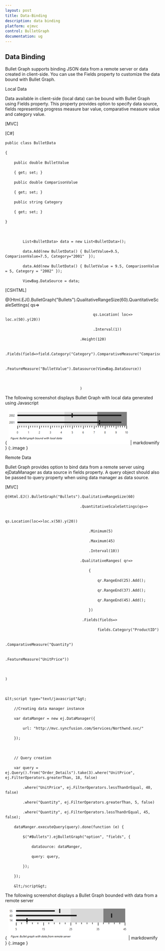 ```yaml
---
layout: post
title: Data-Binding
description: data binding
platform: ejmvc
control: BulletGraph	
documentation: ug
---
```


## Data Binding

Bullet Graph supports binding JSON data from a remote server or data created in client-side. You can use the Fields property to customize the data bound with Bullet Graph.

Local Data

Data available in client-side (local data) can be bound with Bullet Graph using Fields property. This property provides option to specify data source, fields representing progress measure bar value, comparative measure value and category value. 

[MVC]



[C#]



    public class BulletData

    {

        public double BulletValue

        { get; set; }

        public double ComparisonValue

        { get; set; }

        public string Category

        { get; set; }

    }



            List<BulletData> data = new List<BulletData>();

            data.Add(new BulletData() { BulletValue=9.5, ComparisonValue=7.5, Category="2001"  });

            data.Add(new BulletData() { BulletValue = 9.5, ComparisonValue = 5, Category = "2002" });

            ViewBag.DataSource = data;



[CSHTML]

@(Html.EJ().BulletGraph("Bullets").QualitativeRangeSize(60).QuantitativeScaleSettings( qs=>

                                            qs.Location( loc=> loc.x(50).y(20))

                                            .Interval(1))

                                      .Height(120)

                                      .Fields(field=>field.Category("Category").ComparativeMeasure("ComparisonValue")

                                         .FeatureMeasure("BulletValue").Datasource(ViewBag.DataSource))



                                      )



The following screenshot displays Bullet Graph with local data generated using Javascript

{ ![](Data-Binding_images/Data-Binding_img1.png) | markdownify }
{:.image }


Remote Data

Bullet Graph provides option to bind data from a remote server using ejDataManager as data source in fields property. A query object should also be passed to query property when using data manager as data source.



[MVC]



    @(Html.EJ().BulletGraph("Bullets").QualitativeRangeSize(60)

                                      .QuantitativeScaleSettings(qs=>

                                          qs.Location(loc=>loc.x(50).y(20))

                                          .Minimum(5)

                                          .Maximum(45)

                                          .Interval(10))

                                      .QualitativeRanges( qr=>

                                          {

                                              qr.RangeEnd(25).Add();

                                              qr.RangeEnd(37).Add();

                                              qr.RangeEnd(45).Add();

                                          })

                                       .Fields(fields=>

                                              fields.Category("ProductID")

                                              .ComparativeMeasure("Quantity")

                                              .FeatureMeasure("UnitPrice"))



    )



    &lt;script type="text/javascript"&gt;

        //Creating data manager instance

        var dataManger = new ej.DataManager({

            url: "http://mvc.syncfusion.com/Services/Northwnd.svc/"

        });



        // Query creation

        var query = ej.Query().from("Order_Details").take(3).where("UnitPrice", ej.FilterOperators.greaterThan, 18, false)

            .where("UnitPrice", ej.FilterOperators.lessThanOrEqual, 40, false)

            .where("Quantity", ej.FilterOperators.greaterThan, 5, false)

            .where("Quantity", ej.FilterOperators.lessThanOrEqual, 45, false);

        dataManger.executeQuery(query).done(function (e) {

            $("#Bullets").ejBulletGraph("option", "fields", {

                dataSource: dataManger,

                query: query,

            });

        });

        &lt;/script&gt;



The following screenshot displays a Bullet Graph bounded with data from a remote server

{ ![](Data-Binding_images/Data-Binding_img2.png) | markdownify }
{:.image }


